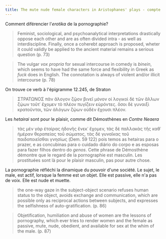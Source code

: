 ```yaml
---
title: The mute nude female characters in Aristophanes' plays - compte rendu
---
```


Comment diférencier l'*erotika* de la pornographie? 

> Feminist, sociological, and psychoanalytical interpretations drastically oppose each other and are as often divided intra - as well as interdiscipline. Finally, once a coherebt approach is proposed, wheter it could validly be applied to the ancient material remains a serious question (p. 73)

> The vulgar *vox propria* for sexual intercourse in comedy is *binein*, which seems to have had the same force and flexibility in Greek as *fuck* does in English. The connotation is always of violent and/or illicit intercourse (p. 78)

<!-- épigrammes de mon corpus où on trouve le verbe βινέω: 12.245 et 5.29 (contre payer pour se coucher; pas de scholie) et 5.126 (ici, on parle combien on a payé pour se coucher; hetaira à la scholie)-->

On trouve ce verb à l'épigramme 12.245, de Straton

>ΣΤΡΑΤΩΝΟΣ
>πᾶν ἄλογον ζῷον βινεῖ μόνον οἱ λογικοὶ δὲ
>τῶν ἄλλων ζῴων τοῦτ᾽ ἔχομεν τὸ πλέον
>πυγίζειν εὑρόντες. ὅσοι δὲ γυναιξὶ κρατοῦνται,
>τῶν ἀλόγων ζῴων οὐδὲν ἔχουσι πλέον.

Les *hetairai* sont pour le plaisir, comme dit Démosthènes en *Contre Neaera* 
> τὰς μὲν γὰρ ἑταίρας ἡδονῆς ἕνεκ᾽ ἔχομεν, τὰς δὲ παλλακὰς τῆς καθ᾽ ἡμέραν θεραπείας τοῦ σώματος, τὰς δὲ γυναῖκας τοῦ παιδοποιεῖσθαι γνησίως  (Dem. 59 122)
> pois temos as hetairas para o prazer, e as concubinas para o cuidado diário do corpo e as esposas para fazer filhos dentro do *genos*.
Cette phrase de Démosthène démontre que le regard de la pornographie est masculin. Les prostituées sont là pour le plaisir masculin, pas pour autre chose. 

La pornographie réfléchi la dinamique du pouvoir d'une société. Le sujet, le male, est actif, lorsque la femme est un objet. Elle est passive, elle n'a pas de voix. Elle est nude et muette. 

> the one-way gaze in the subject-object scenario refuses human status to the object, avoids exchange and communication, which are possible only as reciprocal actions between subjects, and expresses the selfishness of auto-gratification. (p. 86)

> Objetification, humiliation and abuse of women are the lessons of pornography, which ever tries to render women and the female as passive, mute, nude, obedient, and available for sex at the whim of the male. (p. 87)

